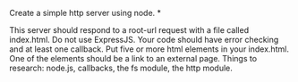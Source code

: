 Create a simple http server using node. *  

This server should respond to a root-url request with a file called index.html. Do not use ExpressJS. Your code should have error checking and at least one callback. Put five or more html elements in your index.html. One of the elements should be a link to an external page. Things to research: node.js, callbacks, the fs module, the http module.